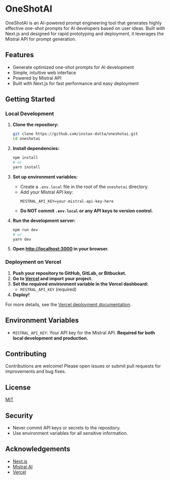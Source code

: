 # OneShotAI

OneShotAI is an AI-powered prompt engineering tool that generates highly effective one-shot prompts for AI developers based on user ideas. Built with Next.js and designed for rapid prototyping and deployment, it leverages the Mistral API for prompt generation.

## Features
- Generate optimized one-shot prompts for AI development
- Simple, intuitive web interface
- Powered by Mistral API
- Built with Next.js for fast performance and easy deployment

## Getting Started

### Local Development

1. **Clone the repository:**
   ```bash
   git clone https://github.com/instax-dutta/oneshotai.git
   cd oneshotai
   ```

2. **Install dependencies:**
   ```bash
   npm install
   # or
   yarn install
   ```

3. **Set up environment variables:**
   - Create a `.env.local` file in the root of the `oneshotai` directory.
   - Add your Mistral API key:
     ```env
     MISTRAL_API_KEY=your-mistral-api-key-here
     ```
   - **Do NOT commit `.env.local` or any API keys to version control.**

4. **Run the development server:**
   ```bash
   npm run dev
   # or
   yarn dev
   ```

5. **Open [http://localhost:3000](http://localhost:3000) in your browser.**

### Deployment on Vercel

1. **Push your repository to GitHub, GitLab, or Bitbucket.**
2. **Go to [Vercel](https://vercel.com/import) and import your project.**
3. **Set the required environment variable in the Vercel dashboard:**
   - `MISTRAL_API_KEY` (required)
4. **Deploy!**

For more details, see the [Vercel deployment documentation](https://nextjs.org/docs/app/building-your-application/deploying).

## Environment Variables
- `MISTRAL_API_KEY`: Your API key for the Mistral API. **Required for both local development and production.**

## Contributing
Contributions are welcome! Please open issues or submit pull requests for improvements and bug fixes.

## License
[MIT](LICENSE)

## Security
- Never commit API keys or secrets to the repository.
- Use environment variables for all sensitive information.

## Acknowledgements
- [Next.js](https://nextjs.org/)
- [Mistral AI](https://mistral.ai/)
- [Vercel](https://vercel.com/)
